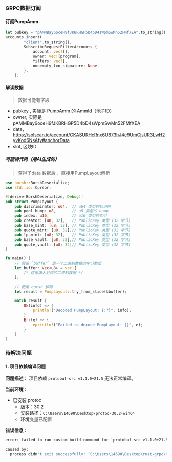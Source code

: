 ### GRPC数据订阅

#### 订阅PumpAmm
```Rust
let pubkey = "pAMMBay6oceH9fJKBRHGP5D4bD4sWpmSwMn52FMfXEA".to_string();
accounts.insert(
        "client".to_string(),
        SubscribeRequestFilterAccounts {
            account: vec![],
            owner: vec![program],
            filters: vec![,
            nonempty_txn_signature: None,
        },
    );
```
#### 解读数据
> 数据可能有字段
* pubkey , 实际是 PumpAmm 的 AmmId（池子ID）
* owner, 实际是 pAMMBay6oceH9fJKBRHGP5D4bD4sWpmSwMn52FMfXEA
* data， https://solscan.io/account/CKASURHcRnx6U873hJ4e9UmCjsUR3LwH2yvKod6NsAfy#anchorData
* slot, 区块ID

##### 可能得代码（用AI生成的）
> 获得了data 数据后 ，直接用PumpLayout解析
```Rust
use borsh::BorshDeserialize;
use std::io::Cursor;

#[derive(BorshDeserialize, Debug)]
pub struct PumpLayout {
    pub discriminator: u64,  // u64 类型的标识符
    pub pool_bump: u8,       // u8 类型的 bump
    pub index: u16,          // u16 类型的索引
    pub creator: [u8; 32],   // PublicKey 类型 (32 字节)
    pub base_mint: [u8; 32], // PublicKey 类型 (32 字节)
    pub quote_mint: [u8; 32],// PublicKey 类型 (32 字节)
    pub lp_mint: [u8; 32],   // PublicKey 类型 (32 字节)
    pub base_vault: [u8; 32],// PublicKey 类型 (32 字节)
    pub quote_vault: [u8; 32]// PublicKey 类型 (32 字节)
}

fn main() {
    // 假设 `buffer` 是一个二进制数据的字节数组
    let buffer: Vec<u8> = vec![
        /* 这里填入对应的二进制数据 */
    ];

    // 使用 borsh 解码
    let result = PumpLayout::try_from_slice(&buffer);

    match result {
        Ok(info) => {
            println!("Decoded PumpLayout: {:?}", info);
        }
        Err(e) => {
            eprintln!("Failed to decode PumpLayout: {}", e);
        }
    }
}
```


### 待解决问题

#### 1. 项目依赖编译问题

**问题描述：**
项目依赖 `protobuf-src v1.1.0+21.5` 无法正常编译。

**当前环境：**
- 已安装 protoc
  - 版本：30.2
  - 安装路径：`C:\Users\14690\Desktop\protoc-30.2-win64`
  - 环境变量已配置

**错误信息：**
```bash
error: failed to run custom build command for `protobuf-src v1.1.0+21.5`                       

Caused by:
  process didn't exit successfully: `C:\Users\14690\Desktop\rust-grpc\target\debug\build\protobuf-src-fde9bf0476095041\build-script-build` (exit code: 101)
